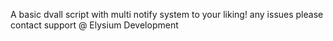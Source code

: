 A basic dvall script with multi notify system to your liking!
any issues please contact support @ Elysium Development
